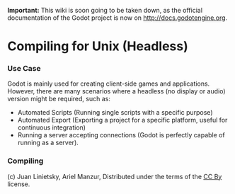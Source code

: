 **Important:** This wiki is soon going to be taken down, as the official documentation of the Godot project is now on http://docs.godotengine.org.

# Compiling for Unix (Headless)

### Use Case


Godot is mainly used for creating client-side games and applications. However, there are many scenarios where a headless (no display or audio) version might be required, such as:

*  Automated Scripts (Running single scripts with a specific purpose)
*  Automated Export (Exporting a project for a specific platform, useful for continuous integration)
*  Running a server accepting connections (Godot is perfectly capable of running as a server).

### Compiling



(c) Juan Linietsky, Ariel Manzur, Distributed under the terms of the [CC By](https://creativecommons.org/licenses/by/3.0/legalcode) license.
